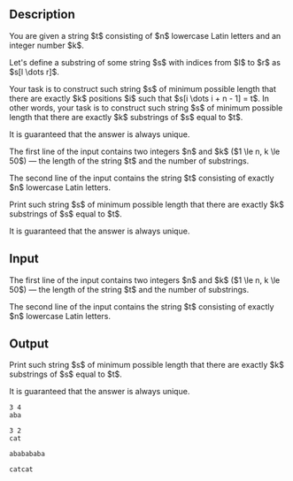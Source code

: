 ## Description

<div><p>You are given a string $t$ consisting of $n$ lowercase Latin letters and an integer number $k$.</p><p>Let's define a substring of some string $s$ with indices from $l$ to $r$ as $s[l \dots r]$.</p><p>Your task is to construct such string $s$ of minimum possible length that there are exactly $k$ positions $i$ such that $s[i \dots i + n - 1] = t$. In other words, your task is to construct such string $s$ of minimum possible length that there are exactly $k$ substrings of $s$ equal to $t$.</p><p>It is guaranteed that the answer is always unique.</p></div><div class="input-specification"><p>The first line of the input contains two integers $n$ and $k$ ($1 \le n, k \le 50$) — the length of the string $t$ and the number of substrings.</p><p>The second line of the input contains the string $t$ consisting of exactly $n$ lowercase Latin letters.</p></div><div class="output-specification"><p>Print such string $s$ of minimum possible length that there are exactly $k$ substrings of $s$ equal to $t$.</p><p>It is guaranteed that the answer is always unique.</p></div>

## Input

<p>The first line of the input contains two integers $n$ and $k$ ($1 \le n, k \le 50$) — the length of the string $t$ and the number of substrings.</p><p>The second line of the input contains the string $t$ consisting of exactly $n$ lowercase Latin letters.</p>

## Output

<p>Print such string $s$ of minimum possible length that there are exactly $k$ substrings of $s$ equal to $t$.</p><p>It is guaranteed that the answer is always unique.</p>





```input1
3 4
aba

```




```input2
3 2
cat

```




```output1
ababababa

```




```output2
catcat

```


